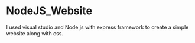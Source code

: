 # NodeJS_Website
I used visual studio and Node js with express framework to create a simple website along with css.
